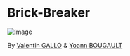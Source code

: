 # Brick-Breaker
 
![image](https://user-images.githubusercontent.com/51474574/142623430-3d3d4d7c-a9d9-47f7-8f6f-eab01979ecbe.png)

By [Valentin GALLO](https://github.com/ValentinGallo) & [Yoann BOUGAULT](https://github.com/YoannFR)
